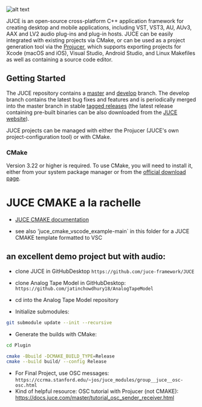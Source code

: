 ![alt text](https://assets.juce.com/juce/JUCE_banner_github.png "JUCE")

JUCE is an open-source cross-platform C++ application framework for creating
desktop and mobile applications, including VST, VST3, AU, AUv3, AAX and LV2
audio plug-ins and plug-in hosts. JUCE can be easily integrated with existing
projects via CMake, or can be used as a project generation tool via the
[Projucer](#the-projucer), which supports exporting projects for Xcode (macOS
and iOS), Visual Studio, Android Studio, and Linux Makefiles as well as
containing a source code editor.

## Getting Started

The JUCE repository contains a
[master](https://github.com/juce-framework/JUCE/tree/master) and
[develop](https://github.com/juce-framework/JUCE/tree/develop) branch. The
develop branch contains the latest bug fixes and features and is periodically
merged into the master branch in stable [tagged
releases](https://github.com/juce-framework/JUCE/releases) (the latest release
containing pre-built binaries can be also downloaded from the [JUCE
website](https://juce.com/get-juce)).

JUCE projects can be managed with either the Projucer (JUCE's own
project-configuration tool) or with CMake.

### CMake

Version 3.22 or higher is required. To use CMake, you will need to install it,
either from your system package manager or from the [official download
page](https://cmake.org/download/). 

# JUCE CMAKE a la rachelle

- [JUCE CMAKE documentation](https://github.com/juce-framework/JUCE/blob/master/docs/CMake%20API.md)

- see also 'juce_cmake_vscode_example-main` in this folder for a JUCE CMAKE template formatted to VSC

## an excellent demo project but with audio:

- clone JUCE in GitHubDesktop
`https://github.com/juce-framework/JUCE`

- clone Analog Tape Model in GitHubDesktop: 
`https://github.com/jatinchowdhury18/AnalogTapeModel`

- cd into the Analog Tape Model repository

- Initialize submodules:

```bash
git submodule update --init --recursive
```

- Generate the builds with CMake:

```bash
cd Plugin

cmake -Bbuild -DCMAKE_BUILD_TYPE=Release
cmake --build build/ --config Release
```

- For Final Project, use OSC messages: `https://ccrma.stanford.edu/~jos/juce_modules/group__juce__osc-osc.html` 
- Kind of helpful resource: OSC tutorial with Projucer (not CMAKE): https://docs.juce.com/master/tutorial_osc_sender_receiver.html
